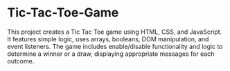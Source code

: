 # Tic-Tac-Toe-Game
This project creates a Tic Tac Toe game using HTML, CSS, and JavaScript. It features simple logic, uses arrays, booleans, DOM manipulation, and event listeners. The game includes enable/disable functionality and logic to determine a winner or a draw, displaying appropriate messages for each outcome.
